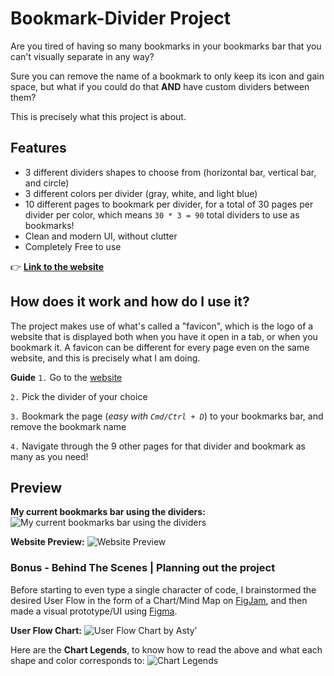 # Bookmark-Divider Project

Are you tired of having so many bookmarks in your bookmarks bar that you can't visually separate in any way?

Sure you can remove the name of a bookmark to only keep its icon and gain space, but what if you could do that **AND** have custom dividers between them?

This is precisely what this project is about.

## Features

- 3 different dividers shapes to choose from (horizontal bar, vertical bar, and circle)
- 3 different colors per divider (gray, white, and light blue)
- 10 different pages to bookmark per divider, for a total of 30 pages per divider per color, which means `30 * 3 = 90` total dividers to use as bookmarks!
- Clean and modern UI, without clutter
- Completely Free to use

👉 **[Link to the website](https://asty8926.github.io/Bookmark-Divider/)**

## How does it work and how do I use it?

The project makes use of what's called a "favicon", which is the logo of a website that is displayed both when you have it open in a tab, or when you bookmark it.
A favicon can be different for every page even on the same website, and this is precisely what I am doing.

**Guide**
`1.` Go to the [website](https://asty8926.github.io/Bookmark-Divider/)

`2.` Pick the divider of your choice

`3.` Bookmark the page (*easy with `Cmd/Ctrl + D`*) to your bookmarks bar, and remove the bookmark name

`4.` Navigate through the 9 other pages for that divider and bookmark as many as you need!

## Preview

**My current bookmarks bar using the dividers:**
![My current bookmarks bar using the dividers](https://cdn.discordapp.com/attachments/337040974415003649/918221652435812432/Bookmark-Dividers-In-Action.png)

**Website Preview:**
![Website Preview](https://cdn.discordapp.com/attachments/337040974415003649/918222038664110090/Bookmark-Divider-Project-Preview.png)

### Bonus - Behind The Scenes | Planning out the project

Before starting to even type a single character of code, I brainstormed the desired User Flow in the form of a Chart/Mind Map on [FigJam](https://www.figma.com/figjam/), and then made a visual prototype/UI using [Figma](https://www.figma.com/).

**User Flow Chart:**
![User Flow Chart by Asty'](https://cdn.discordapp.com/attachments/337040974415003649/918226792450490408/Bookmark_Divider_User_Flow_Chart.png)

Here are the **Chart Legends**, to know how to read the above and what each shape and color corresponds to:
![Chart Legends](https://cdn.discordapp.com/attachments/337040974415003649/918227073816989727/Bookmark_Divider_User_Flow_Chart_Legends.png)

